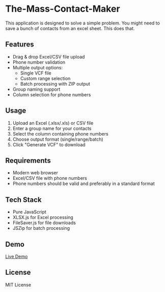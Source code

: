 # The-Mass-Contact-Maker
This application is designed to solve a simple problem. You might need to save a bunch of contacts from an excel sheet. This does that.

## Features

- Drag & drop Excel/CSV file upload
- Phone number validation
- Multiple output options:
  - Single VCF file
  - Custom range selection
  - Batch processing with ZIP output
- Group naming support
- Column selection for phone numbers

## Usage

1. Upload an Excel (.xlsx/.xls) or CSV file
2. Enter a group name for your contacts
3. Select the column containing phone numbers
4. Choose output format (single/range/batch)
5. Click "Generate VCF" to download

## Requirements

- Modern web browser
- Excel/CSV file with phone numbers
- Phone numbers should be valid and preferably in a standard format

## Tech Stack

- Pure JavaScript
- XLSX.js for Excel processing
- FileSaver.js for file downloads
- JSZip for batch processing

## Demo

[Live Demo](https://vcf.aadit.cc)

## License

MIT License
